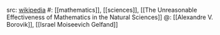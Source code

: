 src: [wikipedia](https://en.wikipedia.org/wiki/Unreasonable_ineffectiveness_of_mathematics) 
#: [[mathematics]], [[sciences]], [[The Unreasonable Effectiveness of Mathematics in the Natural Sciences]] 
@: [[Alexandre V. Borovik]], [[Israel Moiseevich Gelfand]] 

